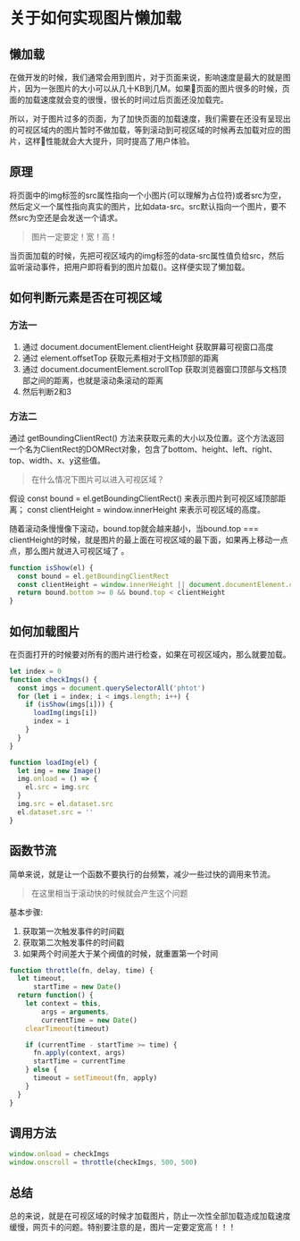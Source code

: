 # 关于如何实现图片懒加载

## 懒加载

在做开发的时候，我们通常会用到图片，对于页面来说，影响速度是最大的就是图片，因为一张图片的大小可以从几十KB到几M。如果页面的图片很多的时候，页面的加载速度就会变的很慢，很长的时间过后页面还没加载完。

所以，对于图片过多的页面，为了加快页面的加载速度，我们需要在还没有呈现出的可视区域内的图片暂时不做加载，等到滚动到可视区域的时候再去加载对应的图片，这样性能就会大大提升，同时提高了用户体验。

## 原理

将页面中的img标签的src属性指向一个小图片(可以理解为占位符)或者src为空，然后定义一个属性指向真实的图片，比如data-src。src默认指向一个图片，要不然src为空还是会发送一个请求。
> 图片一定要定！宽！高！

当页面加载的时候，先把可视区域内的img标签的data-src属性值负给src，然后监听滚动事件，把用户即将看到的图片加载()。这样便实现了懒加载。

## 如何判断元素是否在可视区域

### 方法一
1. 通过 document.documentElement.clientHeight 获取屏幕可视窗口高度
2. 通过 element.offsetTop 获取元素相对于文档顶部的距离
3. 通过 document.documentElement.scrollTop 获取浏览器窗口顶部与文档顶部之间的距离，也就是滚动条滚动的距离
4. 然后判断2和3

### 方法二
通过 getBoundingClientRect() 方法来获取元素的大小以及位置。这个方法返回一个名为ClientRect的DOMRect对象，包含了bottom、height、left、right、top、width、x、y这些值。 

> 在什么情况下图片可以进入可视区域？ 

假设 const bound = el.getBoundingClientRect() 来表示图片到可视区域顶部距离；
const clientHeight = window.innerHeight 来表示可视区域的高度。  

随着滚动条慢慢像下滚动，bound.top就会越来越小，当bound.top === clientHeight的时候，就是图片的最上面在可视区域的最下面，如果再上移动一点点，那么图片就进入可视区域了
。
```js
function isShow(el) {
  const bound = el.getBoundingClientRect
  const clientHeight = window.innerHeight || document.documentElement.clientHeight // 只考虑向下滚动加载
  return bound.bottom >= 0 && bound.top < clientHeight
}
```

## 如何加载图片

在页面打开的时候要对所有的图片进行检查，如果在可视区域内，那么就要加载。

```js
let index = 0
function checkImgs() {
  const imgs = document.querySelectorAll('phtot')
  for (let i = index; i < imgs.length; i++) {
    if (isShow(imgs[i])) {
      loadImg(imgs[i])
      index = i
    }
  }
}

function loadImg(el) {
  let img = new Image()
  img.onload = () => {
    el.src = img.src
  }
  img.src = el.dataset.src
  el.dataset.src = ''
}
```

## 函数节流

简单来说，就是让一个函数不要执行的台频繁，减少一些过快的调用来节流。
> 在这里相当于滚动快的时候就会产生这个问题

基本步骤:
1. 获取第一次触发事件的时间戳
2. 获取第二次触发事件的时间戳
3. 如果两个时间差大于某个阀值的时候，就重置第一个时间

```js
function throttle(fn, delay, time) {
  let timeout,
      startTime = new Date()
  return function() {
    let context = this,
        args = arguments,
        currentTime = new Date()
    clearTimeout(timeout)

    if (currentTime - startTime >= time) {
      fn.apply(context, args)
      startTime = currentTime
    } else {
      timeout = setTimeout(fn, apply)
    }
  }
}
```

## 调用方法

```js
window.onload = checkImgs
window.onscroll = throttle(checkImgs, 500, 500)
```

## 总结

总的来说，就是在可视区域的时候才加载图片，防止一次性全部加载造成加载速度缓慢，网页卡的问题。特别要注意的是，图片一定要定宽高！！！